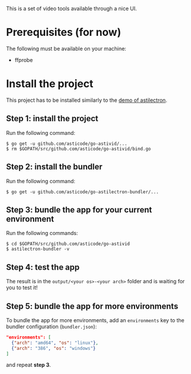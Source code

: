 This is a set of video tools available through a nice UI.

# Prerequisites (for now)

The following must be available on your machine:
- ffprobe

# Install the project

This project has to be installed similarly to the [demo of astilectron](https://github.com/asticode/go-astilectron-demo).

## Step 1: install the project

Run the following command:

    $ go get -u github.com/asticode/go-astivid/...
    $ rm $GOPATH/src/github.com/asticode/go-astivid/bind.go

## Step 2: install the bundler

Run the following command:

    $ go get -u github.com/asticode/go-astilectron-bundler/...
    
## Step 3: bundle the app for your current environment

Run the following commands:

    $ cd $GOPATH/src/github.com/asticode/go-astivid
    $ astilectron-bundler -v
    
## Step 4: test the app

The result is in the `output/<your os>-<your arch>` folder and is waiting for you to test it!

## Step 5: bundle the app for more environments

To bundle the app for more environments, add an `environments` key to the bundler configuration (`bundler.json`):

```json
"environments": [
  {"arch": "amd64", "os": "linux"},
  {"arch": "386", "os": "windows"}
]
```

and repeat **step 3**.